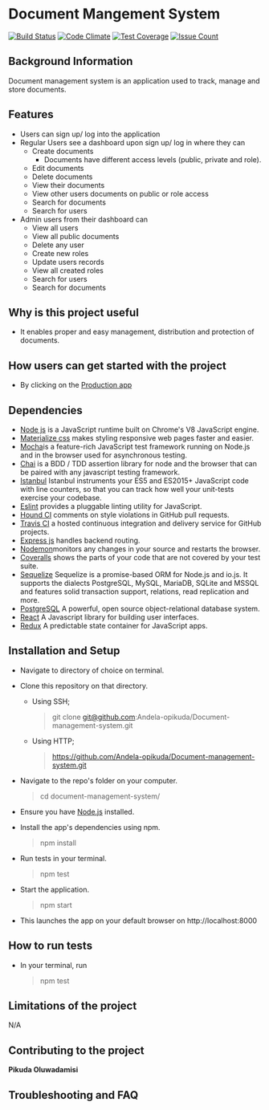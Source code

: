 # Document Mangement System
[![Build Status](https://travis-ci.org/andela-opikuda/documentManagementSystem.svg?branch=master)](https://travis-ci.org/andela-opikuda/documentManagementSystem) [![Code Climate](https://codeclimate.com/github/andela-opikuda/documentManagementSystem/badges/gpa.svg)](https://codeclimate.com/github/andela-opikuda/documentManagementSystem) [![Test Coverage](https://codeclimate.com/github/andela-opikuda/documentManagementSystem/badges/coverage.svg)](https://codeclimate.com/github/andela-opikuda/documentManagementSystem/coverage) [![Issue Count](https://codeclimate.com/github/andela-opikuda/documentManagementSystem/badges/issue_count.svg)](https://codeclimate.com/github/andela-opikuda/documentManagementSystem)
## Background Information
Document management system is an application used to track, manage and store documents.
## Features
* Users can sign up/ log into the application
* Regular Users see a dashboard upon sign up/ log in where they can
  * Create documents
    * Documents have different access levels (public, private and role).
  * Edit documents
  * Delete documents
  * View their documents
  * View other users documents on public or role access
  * Search for documents
  * Search for users
* Admin users from their dashboard can
  * View all users
  * View all public documents
  * Delete any user
  * Create new roles
  * Update users records
  * View all created roles
  * Search for users
  * Search for documents
  
## Why is this project useful
* It enables proper and easy management, distribution and protection of documents.
## How users can get started with the project
- By clicking on the [Production app](https://pk-dms.herokuapp.com/)
## Dependencies
- [Node js](https://nodejs.org/en/) is a JavaScript runtime built on Chrome's V8 JavaScript engine.
- [Materialize css](http://materializecss.com/) makes styling responsive web pages faster and easier.
- [Mocha](https://mochajs.org/)is a feature-rich JavaScript test framework running on Node.js and in the browser used for asynchronous testing.
- [Chai](https://chaijs.com/) is a BDD / TDD assertion library for node and the browser that can be paired with any javascript testing framework.
- [Istanbul](https://istanbul.js.org/) Istanbul instruments your ES5 and ES2015+ JavaScript code with line counters, so that you can track how well your unit-tests exercise your codebase.
- [Eslint](http://eslint.org/) provides a pluggable linting utility for JavaScript.
- [Hound CI](https://houndci.com/) comments on style violations in GitHub pull requests.
- [Travis CI](https://travis-ci.org/) a hosted continuous integration and delivery service for GitHub projects.
- [Express js](http://expressjs.com/) handles backend routing.
- [Nodemon](https://nodemon.io/)monitors any changes in your source and restarts the browser.
- [Coveralls](https://coveralls.io/) shows the parts of your code that are not covered by your test suite.
- [Sequelize](http://docs.sequelizejs.com/) Sequelize is a promise-based ORM for Node.js and io.js. It supports the dialects PostgreSQL, MySQL, MariaDB, SQLite and MSSQL and features solid transaction support, relations, read replication and more.
- [PostgreSQL](https://www.postgresql.org/) A powerful, open source object-relational database system.
- [React](https://facebook.github.io/react/) A Javascript library for building user interfaces.
- [Redux](http://redux.js.org/) A predictable state container for JavaScript apps.
## Installation and Setup
- Navigate to directory of choice on terminal.
- Clone this repository on that directory.
   - Using SSH;
     > git clone git@github.com:Andela-opikuda/Document-management-system.git
   - Using HTTP;
     > https://github.com/Andela-opikuda/Document-management-system.git
- Navigate  to the repo's folder on your computer.
     > cd document-management-system/
- Ensure you have [Node.js](https://nodejs.org/en/) installed.
- Install the app's dependencies using npm.
 
     > npm install
- Run tests in your terminal.
     > npm test
- Start the application.
     > npm start
- This launches the app on your default browser on http://localhost:8000
## How to run tests
- In your terminal, run 
   > npm test
## Limitations of the project
  N/A
## Contributing to the project
**Pikuda Oluwadamisi**
## Troubleshooting and FAQ